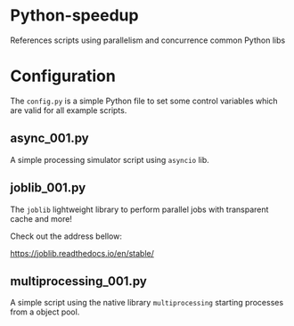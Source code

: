 # Python-speedup
References scripts using 
parallelism and concurrence common Python 
libs

# Configuration

The `config.py` is a simple Python file to set some control variables
which are valid for all example scripts.

## async_001.py

A simple processing simulator script 
using `asyncio` lib.

## joblib_001.py

The `joblib` lightweight library to perform
parallel jobs with transparent cache and more!

Check out the address bellow:

https://joblib.readthedocs.io/en/stable/

## multiprocessing_001.py

A simple script using the native library
`multiprocessing` starting processes from
a object pool.
